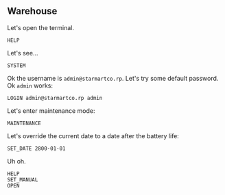 ## Warehouse

Let's open the terminal.

    HELP

Let's see...

    SYSTEM

Ok the username is `admin@starmartco.rp`. Let's try some default password. Ok `admin` works:

    LOGIN admin@starmartco.rp admin

Let's enter maintenance mode:

    MAINTENANCE

Let's override the current date to a date after the battery life:

    SET_DATE 2800-01-01

Uh oh.

    HELP
    SET_MANUAL
    OPEN